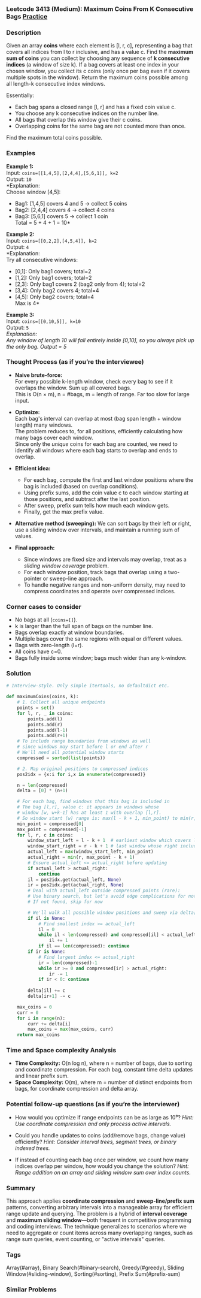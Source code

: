 ### Leetcode 3413 (Medium): Maximum Coins From K Consecutive Bags [Practice](https://leetcode.com/problems/maximum-coins-from-k-consecutive-bags)

### Description  
Given an array **coins** where each element is [l, r, c], representing a bag that covers all indices from l to r inclusive, and has a value c. Find the **maximum sum of coins** you can collect by choosing any sequence of **k consecutive indices** (a window of size k). If a bag covers at least one index in your chosen window, you collect its c coins (only once per bag even if it covers multiple spots in the window). Return the maximum coins possible among all length-k consecutive index windows.

Essentially:  
- Each bag spans a closed range [l, r] and has a fixed coin value c.
- You choose any k consecutive indices on the number line.
- All bags that overlap this window give their c coins.
- Overlapping coins for the same bag are not counted more than once.

Find the maximum total coins possible.

### Examples  

**Example 1:**  
Input: `coins=[[1,4,5],[2,4,4],[5,6,1]], k=2`  
Output: `10`  
*Explanation:  
Choose window [4,5]:  
- Bag1: [1,4,5] covers 4 and 5 → collect 5 coins  
- Bag2: [2,4,4] covers 4     → collect 4 coins  
- Bag3: [5,6,1] covers 5     → collect 1 coin  
Total = 5 + 4 + 1 = 10*

**Example 2:**  
Input: `coins=[[0,2,2],[4,5,4]], k=2`  
Output: `4`  
*Explanation:  
Try all consecutive windows:  
- [0,1]: Only bag1 covers; total=2  
- [1,2]: Only bag1 covers; total=2  
- [2,3]: Only bag1 covers 2 (bag2 only from 4); total=2  
- [3,4]: Only bag2 covers 4; total=4  
- [4,5]: Only bag2 covers; total=4  
Max is 4*

**Example 3:**  
Input: `coins=[[0,10,5]], k=10`  
Output: `5`  
*Explanation:  
Any window of length 10 will fall entirely inside [0,10], so you always pick up the only bag. Output = 5*

### Thought Process (as if you’re the interviewee)  

- **Naive brute-force:**  
  For every possible k-length window, check every bag to see if it overlaps the window. Sum up all covered bags.  
  This is O(n × m), n = #bags, m = length of range. Far too slow for large input.  
  
- **Optimize:**  
  Each bag's interval can overlap at most (bag span length + window length) many windows.  
  The problem reduces to, for all positions, efficiently calculating how many bags cover each window.  
  Since only the *unique* coins for each bag are counted, we need to identify all windows where each bag starts to overlap and ends to overlap.
  
- **Efficient idea:**  
  - For each bag, compute the first and last window positions where the bag is included (based on overlap conditions).
  - Using prefix sums, add the coin value c to each window starting at those positions, and subtract after the last position.
  - After sweep, prefix sum tells how much each window gets.
  - Finally, get the max prefix value.

- **Alternative method (sweeping):**
  We can sort bags by their left or right, use a sliding window over intervals, and maintain a running sum of values.

- **Final approach:**  
  - Since windows are fixed size and intervals may overlap, treat as a *sliding window coverage* problem.
  - For each window position, track bags that overlap using a two-pointer or sweep-line approach.
  - To handle negative ranges and non-uniform density, may need to compress coordinates and operate over compressed indices.

### Corner cases to consider  
- No bags at all (`coins=[]`).
- k is larger than the full span of bags on the number line.
- Bags overlap exactly at window boundaries.
- Multiple bags cover the same regions with equal or different values.
- Bags with zero-length (l=r).
- All coins have c=0.
- Bags fully inside some window; bags much wider than any k-window.

### Solution

```python
# Interview-style. Only simple itertools, no defaultdict etc.

def maximumCoins(coins, k):
    # 1. Collect all unique endpoints
    points = set()
    for l, r, _ in coins:
        points.add(l)
        points.add(r)
        points.add(l-1)
        points.add(r+1)
    # To include range boundaries from windows as well
    # since windows may start before l or end after r
    # We'll need all potential window starts
    compressed = sorted(list(points))

    # 2. Map original positions to compressed indices
    pos2idx = {x:i for i,x in enumerate(compressed)}

    n = len(compressed)
    delta = [0] * (n+1)

    # For each bag, find windows that this bag is included in
    # The bag [l,r], value c: it appears in windows whose
    # window [w, w+k-1] has at least 1 with overlap [l,r].
    # So window start (w) range is: max(l - k + 1, min_point) to min(r, max_point - k + 1)
    min_point = compressed[0]
    max_point = compressed[-1]
    for l, r, c in coins:
        window_start_left = l - k + 1  # earliest window which covers l
        window_start_right = r - k + 1 # last window whose right includes r
        actual_left = max(window_start_left, min_point)
        actual_right = min(r, max_point - k + 1)
        # Ensure actual_left <= actual_right before updating
        if actual_left > actual_right:
            continue
        il = pos2idx.get(actual_left, None)
        ir = pos2idx.get(actual_right, None)
        # Deal with actual_left outside compressed points (rare):
        # Use binary search, but let's avoid edge complications for note
        # If not found, skip for now

        # We'll walk all possible window positions and sweep via delta[]
        if il is None:
            # Find smallest index >= actual_left
            il = 0
            while il < len(compressed) and compressed[il] < actual_left:
                il += 1
            if il == len(compressed): continue
        if ir is None:
            # Find largest index <= actual_right
            ir = len(compressed)-1
            while ir >= 0 and compressed[ir] > actual_right:
                ir -= 1
            if ir < 0: continue
            
        delta[il] += c
        delta[ir+1] -= c

    max_coins = 0
    curr = 0
    for i in range(n):
        curr += delta[i]
        max_coins = max(max_coins, curr)
    return max_coins
```

### Time and Space complexity Analysis  

- **Time Complexity:** O(n log n), where n = number of bags, due to sorting and coordinate compression. For each bag, constant time delta updates and linear prefix sum.
- **Space Complexity:** O(m), where m = number of distinct endpoints from bags, for coordinate compression and delta array.

### Potential follow-up questions (as if you’re the interviewer)  

- How would you optimize if range endpoints can be as large as 10⁹?
  *Hint: Use coordinate compression and only process active intervals.*

- Could you handle updates to coins (add/remove bags, change value) efficiently?
  *Hint: Consider interval trees, segment trees, or binary indexed trees.*

- If instead of counting each bag once per window, we count how many indices overlap per window, how would you change the solution?
  *Hint: Range addition on an array and sliding window sum over index counts.*

### Summary
This approach applies **coordinate compression** and **sweep-line/prefix sum** patterns, converting arbitrary intervals into a manageable array for efficient range update and querying. The problem is a hybrid of **interval coverage** and **maximum sliding window**—both frequent in competitive programming and coding interviews. The technique generalizes to scenarios where we need to aggregate or count items across many overlapping ranges, such as range sum queries, event counting, or "active intervals" queries.

### Tags
Array(#array), Binary Search(#binary-search), Greedy(#greedy), Sliding Window(#sliding-window), Sorting(#sorting), Prefix Sum(#prefix-sum)

### Similar Problems
